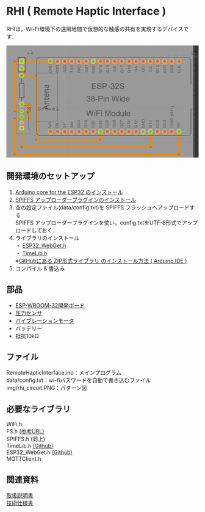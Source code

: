 # RHI ( Remote Haptic Interface )

RHIは，Wi-Fi環境下の遠隔地間で仮想的な触感の共有を実現するデバイスです．  

![パターン図](img/rhi_circuit.PNG "パターン図")

## 開発環境のセットアップ

1. [Arduino core for the ESP32 のインストール](https://www.mgo-tec.com/arduino-core-esp32-install)
2. [SPIFFS アップローダープラグインのインストール](https://www.mgo-tec.com/blog-entry-spiffs-uploader-plugin-arduino-esp32.html)
3. 空の設定ファイル(data/config.txt)を SPIFFS フラッシュへアップロードする  
SPIFFS アップローダープラグインを使い，config.txtをUTF-8形式でアップロードしておく．
4. ライブラリのインストール  
・ [ESP32_WebGet.h](https://github.com/mgo-tec/ESP32_WebGet)  
・ [TimeLib.h](https://github.com/PaulStoffregen/Time)  
※[GitHubにある ZIP形式ライブラリ のインストール方法 ( Arduino IDE )](https://www.mgo-tec.com/arduino-ide-lib-zip-install)
5. コンパイル & 書込み


## 部品
- [ESP-WROOM-32開発ボード](http://akizukidenshi.com/catalog/g/gM-11819/)
- [圧力センサ](http://akizukidenshi.com/catalog/g/gP-04158/)
- [バイブレーションモータ](https://www.switch-science.com/catalog/828/)
- バッテリー
- 抵抗10kΩ 

## ファイル
RemoteHapticInterface.ino：メインプログラム  
data/config.txt：wi-fiパスワードを自動で書き込むファイル  
img/rhi_circuit.PNG：パターン図

## 必要なライブラリ
WiFi.h  
FS.h [(参考URL)](https://www.mgo-tec.com/blog-entry-spiffs-uploader-plugin-arduino-esp32.html)  
SPIFFS.h (同上)  
TimeLib.h [(Github)](https://github.com/PaulStoffregen/Time)  
ESP32_WebGet.h [(Github)](https://github.com/mgo-tec/ESP32_WebGet)  
MQTTClient.h  


## 関連資料
[取扱説明書](https://docs.google.com/presentation/d/1A6hZMrNEB62BZ_IO-AvbB-Tnsj0usCyL3eZcoHlCh6s/edit?usp=sharing)  
[技術仕様書](https://docs.google.com/document/d/1BT33lrkWnVqsaVDk59PR9j5sTTNF2xLjYFqtZrZAetg/edit?usp=sharing)  
